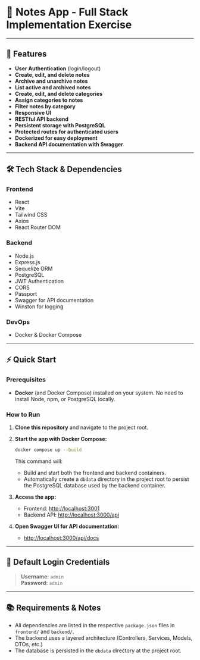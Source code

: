 # 📝 Notes App - Full Stack Implementation Exercise

---

## 🚀 Features

- **User Authentication** (login/logout)
- **Create, edit, and delete notes**
- **Archive and unarchive notes**
- **List active and archived notes**
- **Create, edit, and delete categories**
- **Assign categories to notes**
- **Filter notes by category**
- **Responsive UI**
- **RESTful API backend**
- **Persistent storage with PostgreSQL**
- **Protected routes for authenticated users**
- **Dockerized for easy deployment**
- **Backend API documentation with Swagger**

---

## 🛠️ Tech Stack & Dependencies

### Frontend
- React
- Vite
- Tailwind CSS
- Axios
- React Router DOM

### Backend
- Node.js 
- Express.js
- Sequelize ORM
- PostgreSQL
- JWT Authentication
- CORS
- Passport
- Swagger for API documentation
- Winston for logging

### DevOps
- Docker & Docker Compose

---

## ⚡ Quick Start

### Prerequisites
- **Docker** (and Docker Compose) installed on your system. No need to install Node, npm, or PostgreSQL locally.

### How to Run
1. **Clone this repository** and navigate to the project root.
2. **Start the app with Docker Compose:**

   ```bash
   docker compose up --build
   ```

   This command will:
   - Build and start both the frontend and backend containers.
   - Automatically create a `dbdata` directory in the project root to persist the PostgreSQL database used by the backend container.

3. **Access the app:**
   - Frontend: [http://localhost:3001](http://localhost:3001)
   - Backend API: [http://localhost:3000/api](http://localhost:3000/api)

4. **Open Swagger UI for API documentation:**
   - [http://localhost:3000/api/docs](http://localhost:3000/api/docs)

---

## 🔑 Default Login Credentials

> **Username:** `admin`  
> **Password:** `admin`

---

## 📚 Requirements & Notes
- All dependencies are listed in the respective `package.json` files in `frontend/` and `backend/`.
- The backend uses a layered architecture (Controllers, Services, Models, DTOs, etc.)
- The database is persisted in the `dbdata` directory at the project root.